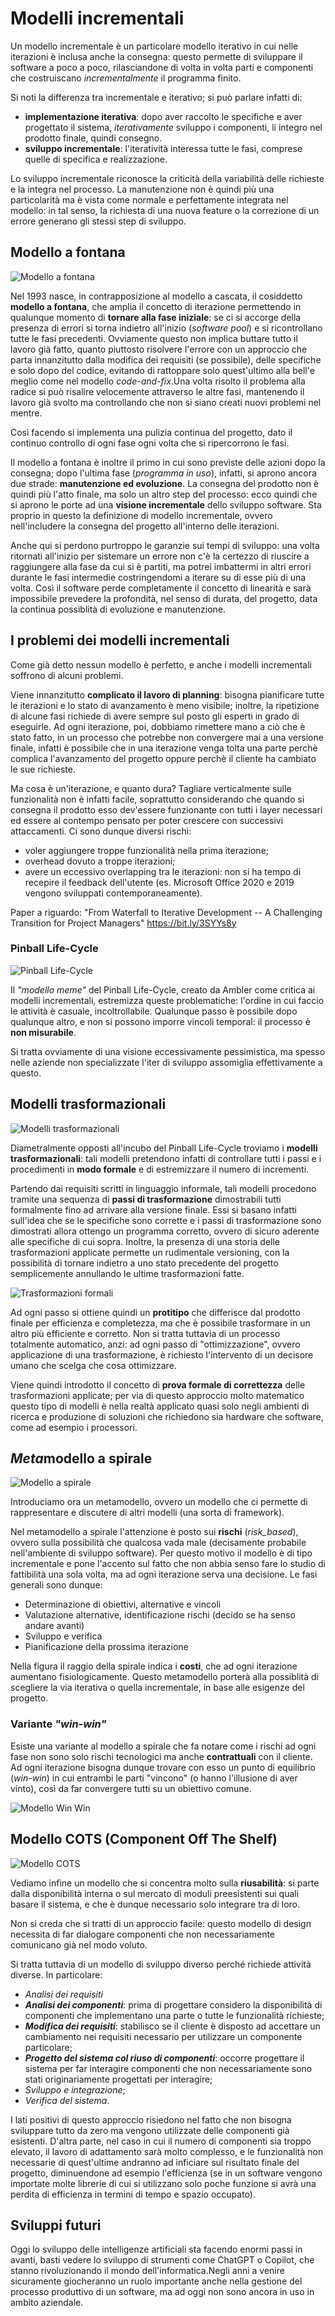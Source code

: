 # Modelli incrementali

Un modello incrementale è un particolare modello iterativo in cui nelle iterazioni è inclusa anche la consegna: questo permette di sviluppare il software a poco a poco, rilasciandone di volta in volta parti e componenti che costruiscano _incrementalmente_ il programma finito.

Si noti la differenza tra incrementale e iterativo; si può parlare infatti di:

- __implementazione iterativa__: dopo aver raccolto le specifiche e aver progettato il sistema, _iterativamente_ sviluppo i componenti, li integro nel prodotto finale, quindi consegno.
- __sviluppo incrementale__: l'iteratività interessa tutte le fasi, comprese quelle di specifica e realizzazione.  

Lo sviluppo incrementale riconosce la criticità della variabilità delle richieste e la integra nel processo. 
La manutenzione non è quindi più una particolarità ma è vista come normale e perfettamente integrata nel modello: in tal senso, la richiesta di una nuova feature o la correzione di un errore generano gli stessi step di sviluppo.

## Modello a fontana

![Modello a fontana](/assets/02_fountain-model.png)

Nel 1993 nasce, in contrapposizione al modello a cascata, il cosiddetto __modello a fontana__, che amplia il concetto di iterazione permettendo in qualunque momento di __tornare alla fase iniziale__: se ci si accorge della presenza di errori si torna indietro all'inizio (_software pool_) e si ricontrollano tutte le fasi precedenti. Ovviamente questo non implica buttare tutto il lavoro già fatto, quanto piuttosto risolvere l'errore con un approccio che parta innanzitutto dalla modifica dei requisiti (se possibile), delle specifiche e solo dopo del codice, evitando di rattoppare solo quest'ultimo alla bell'e meglio come nel modello _code-and-fix_.Una volta risolto il problema alla radice si può risalire velocemente attraverso le altre fasi, mantenendo il lavoro già svolto ma controllando che non si siano creati nuovi problemi nel mentre.

Così facendo si implementa una pulizia continua del progetto, dato il continuo controllo di ogni fase ogni volta che si ripercorrono le fasi.

Il modello a fontana è inoltre il primo in cui sono previste delle azioni dopo la consegna; dopo l'ultima fase (_programma in uso_), infatti, si aprono ancora due strade: __manutenzione ed evoluzione__. La consegna del prodotto non è quindi più l'atto finale, ma solo un altro step del processo: ecco quindi che si aprono le porte ad una __visione incrementale__ dello sviluppo software.
Sta proprio in questo la definizione di modello incrementale, ovvero nell'includere la consegna del progetto all'interno delle iterazioni.

Anche qui si perdono purtroppo le garanzie sui tempi di sviluppo: una volta ritornati all'inizio per sistemare un errore non c'è la certezzo di riuscire a raggiungere alla fase da cui si è partiti, ma potrei imbattermi in altri errori durante le fasi intermedie costringendomi a iterare su di esse più di una volta. Così il software perde completamente il concetto di linearità e sarà impossibile prevedere la profondità, nel senso di durata, del progetto, data la continua possiblità di evoluzione e manutenzione.

## I problemi dei modelli incrementali

Come già detto nessun modello è perfetto, e anche i modelli incrementali soffrono di alcuni problemi.

Viene innanzitutto __complicato il lavoro di planning__: bisogna pianificare tutte le iterazioni e lo stato di avanzamento è meno visibile; inoltre, la ripetizione di alcune fasi richiede di avere sempre sul posto gli esperti in grado di eseguirle.
Ad ogni iterazione, poi, dobbiamo rimettere mano a ciò che è stato fatto, in un processo che potrebbe non convergere mai a una versione finale, infatti è possibile che in una iterazione venga tolta una parte perchè complica l'avanzamento del progetto oppure perchè il cliente ha cambiato le sue richieste.

Ma cosa è un'iterazione, e quanto dura? Tagliare verticalmente sulle funzionalità non è infatti facile, soprattutto considerando che quando si consegna il prodotto esso dev'essere funzionante con tutti i layer necessari ed essere al contempo pensato per poter crescere con successivi attaccamenti. Ci sono dunque diversi rischi:

- voler aggiungere troppe funzionalità nella prima iterazione;
- overhead dovuto a troppe iterazioni;
- avere un eccessivo overlapping tra le iterazioni: non si ha tempo di recepire il feedback dell'utente (es. Microsoft Office 2020 e 2019 vengono sviluppati contemporaneamente).

Paper a riguardo: "From Waterfall to Iterative Development -- A
Challenging Transition for Project Managers" https://bit.ly/3SYYs8y

### Pinball Life-Cycle

![Pinball Life-Cycle](/assets/02_pinball-life-cycle.png)

Il _"modello meme"_ del Pinball Life-Cycle, creato da Ambler come critica ai modelli incrementali, estremizza queste problematiche: l'ordine in cui faccio le attività è casuale, incoltrollabile. Qualunque passo è possibile dopo qualunque altro, e non si possono imporre vincoli temporal: il processo è __non misurabile__.

Si tratta ovviamente di una visione eccessivamente pessimistica, ma spesso nelle aziende non specializzate l'iter di sviluppo assomiglia effettivamente a questo.

## Modelli trasformazionali

![Modelli trasformazionali](/assets/02_transformational-models.png)

Diametralmente opposti all'incubo del Pinball Life-Cycle troviamo i __modelli trasformazionali__: tali modelli pretendono infatti di controllare tutti i passi e i procedimenti in __modo formale__ e di estremizzare il numero di incrementi.

Partendo dai requisiti scritti in linguaggio informale, tali modelli procedono tramite una sequenza di __passi di trasformazione__ dimostrabili tutti formalmente fino ad arrivare alla versione finale.
Essi si basano infatti sull'idea che se le specifiche sono corrette e i passi di trasformazione sono dimostrati allora ottengo un programma corretto, ovvero di sicuro aderente alle specifiche di cui sopra. Inoltre, la presenza di una storia delle trasformazioni applicate permette un rudimentale versioning, con la possibilità di tornare indietro a uno stato precedente del progetto semplicemente annullando le ultime trasformazioni fatte.

![Trasformazioni formali](/assets/02_formal-transformations.jpg)

Ad ogni passo si ottiene quindi un __protitipo__ che differisce dal prodotto finale per efficienza e completezza, ma che è possibile trasformare in un altro più efficiente e corretto. Non si tratta tuttavia di un processo totalmente automatico, anzi: ad ogni passo di "ottimizzazione", ovvero applicazione di una trasformazione, è richiesto l'intervento di un decisore umano che scelga che cosa ottimizzare.

Viene quindi introdotto il concetto di __prova formale di correttezza__ delle trasformazioni applicate; per via di questo approccio molto matematico questo tipo di modelli è nella realtà applicato quasi solo negli ambienti di ricerca e produzione di soluzioni che richiedono sia hardware che software, come ad esempio i processori.

## <i>Meta</i>modello a spirale

![Modello a spirale](/assets/02_spiral-model.png)

Introduciamo ora un metamodello, ovvero un modello che ci permette di rappresentare e discutere di altri modelli (una sorta di framework).

Nel metamodello a spirale l'attenzione è posto sui __rischi__ (_risk_based_), ovvero sulla possibilità che qualcosa vada male (decisamente probabile nell'ambiente di sviluppo software).
Per questo motivo il modello è di tipo incrementale e pone l'accento sul fatto che non abbia senso fare lo studio di fattibilità una sola volta, ma ad ogni iterazione serva una decisione. Le fasi generali sono dunque:

- Determinazione di obiettivi, alternative e vincoli
- Valutazione alternative, identificazione rischi (decido se ha senso andare avanti)
- Sviluppo e verifica
- Pianificazione della prossima iterazione

Nella figura il raggio della spirale indica i __costi__, che ad ogni iterazione aumentano fisiologicamente. Questo metamodello porterà alla possiblità di scegliere la via iterativa o quella incrementale, in base alle esigenze del progetto.

### Variante _"win-win"_

Esiste una variante al modello a spirale che fa notare come i rischi ad ogni fase non sono solo rischi tecnologici ma anche __contrattuali__ con il cliente. Ad ogni iterazione bisogna dunque trovare con esso un punto di equilibrio (_win-win_) in cui entrambi le parti "vincono" (o hanno l'illusione di aver vinto), così da far convergere tutti su un obiettivo comune.

![Modello Win Win](/assets/02_win_win.png)

## Modello COTS (Component Off The Shelf)

![Modello COTS](/assets/02_cots.png)

Vediamo infine un modello che si concentra molto sulla __riusabilità__: si parte dalla disponibilità interna o sul mercato di moduli preesistenti sui quali basare il sistema, e che è dunque necessario solo integrare tra di loro.

Non si creda che si tratti di un approccio facile: questo modello di design necessita di far dialogare componenti che non necessariamente comunicano già nel modo voluto.

Si tratta tuttavia di un modello di sviluppo diverso perché richiede attività diverse. In particolare:

- _Analisi dei requisiti_
- ___Analisi dei componenti___: prima di progettare considero la disponibilità di componenti che implementano una parte o tutte le funzionalità richieste;
- ___Modifica dei requisiti___: stabilisco se il cliente è disposto ad accettare un cambiamento nei requisiti necessario per utilizzare un componente particolare;
- ___Progetto del sistema col riuso di componenti___: occorre progettare il sistema per far interagire componenti che non necessariamente sono stati originariamente progettati per interagire;
- _Sviluppo e integrazione_;
- _Verifica del sistema_.

I lati positivi di questo approccio risiedono nel fatto che non bisogna sviluppare tutto da zero ma vengono utilizzate delle componenti già esistenti.
D'altra parte, nel caso in cui il numero di componenti sia troppo elevato, il lavoro di adattamento sarà molto complesso, e le funzionalità non necessarie di quest'ultime andranno ad inficiare sul risultato finale del progetto, diminuendone ad esempio l'efficienza (se in un software vengono importate molte librerie di cui si utilizzano solo poche funzione si avrà una perdita di efficienza in termini di tempo e spazio occupato).

## Sviluppi futuri
Oggi lo sviluppo delle intelligenze artificiali sta facendo enormi passi in avanti, basti vedere lo sviluppo di strumenti come ChatGPT o Copilot, che stanno rivoluzionando il mondo dell'informatica.Negli anni a venire sicuramente giocheranno un ruolo importante anche nella gestione del processo produttivo di un software, ma ad oggi non sono ancora in uso in ambito aziendale.